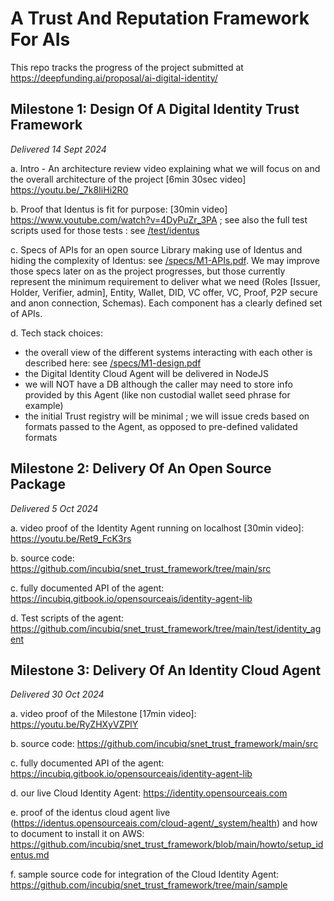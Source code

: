 # A Trust And Reputation Framework For AIs

This repo tracks the progress of the project submitted at https://deepfunding.ai/proposal/ai-digital-identity/

## Milestone 1: Design Of A Digital Identity Trust Framework
_Delivered 14 Sept 2024_

a.  Intro - An architecture review video explaining what we will focus on and the overall architecture of the project [6min 30sec video] https://youtu.be/_7k8IiHi2R0
 
b.  Proof that Identus is fit for purpose: [30min video] https://www.youtube.com/watch?v=4DyPuZr_3PA ; see also the full test scripts used for those tests : see [/test/identus](https://github.com/incubiq/snet_trust_framework/tree/main/test/identus)
 
c.  Specs of APIs for an open source Library making use of Identus and hiding the complexity of Identus: see [/specs/M1-APIs.pdf](https://github.com/incubiq/snet_trust_framework/tree/main/specs/M1-APIs.pdf). We may improve those specs later on as the project progresses, but those currently represent the minimum requirement to deliver what we need (Roles [Issuer, Holder, Verifier, admin], Entity, Wallet, DID, VC offer, VC, Proof, P2P secure and anon connection, Schemas). Each component has a clearly defined set of APIs.

d.  Tech stack choices:
   - the overall view of the different systems interacting with each other is described here: see [/specs/M1-design.pdf](https://github.com/incubiq/snet_trust_framework/tree/main/specs/M1-design.pdf) 
   - the Digital Identity Cloud Agent will be delivered in NodeJS   
   - we will NOT have a DB although the caller may need to store info provided by this Agent (like non custodial wallet seed phrase for example)
   - the initial Trust registry will be minimal ; we will issue creds based on formats passed to the Agent, as opposed to pre-defined validated formats


 ## Milestone 2: Delivery Of An Open Source Package

_Delivered 5 Oct 2024_

a. video proof of the Identity Agent running on localhost [30min video]: https://youtu.be/Ret9_FcK3rs 

b. source code: https://github.com/incubiq/snet_trust_framework/tree/main/src

c. fully documented API of the agent: https://incubiq.gitbook.io/opensourceais/identity-agent-lib 

d. Test scripts of the agent: https://github.com/incubiq/snet_trust_framework/tree/main/test/identity_agent


 ## Milestone 3: Delivery Of An Identity Cloud Agent

_Delivered 30 Oct 2024_

a. video proof of the Milestone [17min video]: https://youtu.be/RyZHXyVZPlY

b. source code: https://github.com/incubiq/snet_trust_framework/main/src

c. fully documented API of the agent: https://incubiq.gitbook.io/opensourceais/identity-agent-lib 

d. our live Cloud Identity Agent: https://identity.opensourceais.com 

e. proof of the identus cloud agent live (https://identus.opensourceais.com/cloud-agent/_system/health) and how to document to install it on AWS: https://github.com/incubiq/snet_trust_framework/blob/main/howto/setup_identus.md

f. sample source code for integration of the Cloud Identity Agent: https://github.com/incubiq/snet_trust_framework/tree/main/sample

